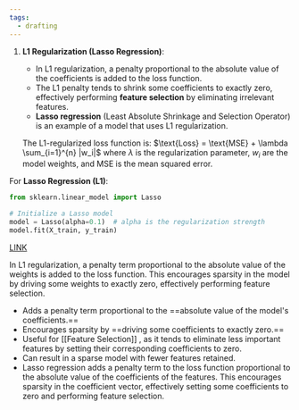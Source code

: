 ```yaml
---
tags:
  - drafting
---
```


1. **L1 Regularization (Lasso Regression)**:
    - In L1 regularization, a penalty proportional to the absolute value of the coefficients is added to the loss function.
    - The L1 penalty tends to shrink some coefficients to exactly zero, effectively performing **feature selection** by eliminating irrelevant features.
    - **Lasso regression** (Least Absolute Shrinkage and Selection Operator) is an example of a model that uses L1 regularization.

    The L1-regularized loss function is:
    $\text{Loss} = \text{MSE} + \lambda \sum_{i=1}^{n} |w_i|$
    where $\lambda$ is the regularization parameter, $w_i$ are the model weights, and MSE is the mean squared error.


For **Lasso Regression (L1)**:

```python
from sklearn.linear_model import Lasso

# Initialize a Lasso model
model = Lasso(alpha=0.1)  # alpha is the regularization strength
model.fit(X_train, y_train)
```

[LINK](https://www.youtube.com/watch?v=NGf0voTMlcs)

In L1 regularization, a penalty term proportional to the absolute value of the weights is added to the loss function. This encourages sparsity in the model by driving some weights to exactly zero, effectively performing feature selection.

- Adds a penalty term proportional to the ==absolute value of the model's coefficients.==
- Encourages sparsity by ==driving some coefficients to exactly zero.==
- Useful for [[Feature Selection]] , as it tends to eliminate less important features by setting their corresponding coefficients to zero.
- Can result in a sparse model with fewer features retained.
-  Lasso regression adds a penalty term to the loss function proportional to the absolute value of the coefficients of the features. This encourages sparsity in the coefficient vector, effectively setting some coefficients to zero and performing feature selection.